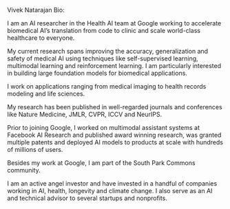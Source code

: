 Vivek Natarajan Bio:

I am an AI researcher in the Health AI team at Google working to accelerate biomedical AI’s translation from code to clinic and scale world-class healthcare to everyone.

My current research spans improving the accuracy, generalization and safety of medical AI using techniques like self-supervised learning, multimodal learning and reinforcement learning. I am particularly interested in building large foundation models for biomedical applications.

I work on applications ranging from medical imaging to health records modeling and life sciences.

My research has been published in well-regarded journals and conferences like Nature Medicine, JMLR, CVPR, ICCV and NeurIPS.

Prior to joining Google, I worked on multimodal assistant systems at Facebook AI Research and published award winning research, was granted multiple patents and deployed AI models to products at scale with hundreds of millions of users.

Besides my work at Google, I am part of the South Park Commons community.

I am an active angel investor and have invested in a handful of companies working in AI, health, longevity and climate change. I also serve as an AI and technical advisor to several startups and nonprofits.
